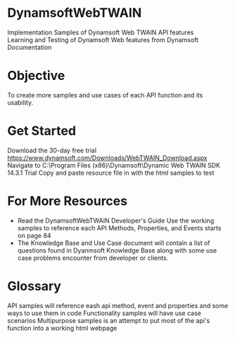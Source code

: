 # DynamsoftWebTWAIN
Implementation Samples of Dynamsoft Web TWAIN API features  
Learning and Testing of Dynamsoft Web features from Dynamsoft Documentation  

# Objective
To create more samples and use cases of each API function and its usability.

# Get Started
Download the 30-day free trial
https://www.dynamsoft.com/Downloads/WebTWAIN_Download.aspx
Navigate to C:\Program Files (x86)\Dynamsoft\Dynamic Web TWAIN SDK 14.3.1 Trial
Copy and paste resource file in with the html samples to test

# For More Resources
- Read the DynamsoftWebTWAIN Developer's Guide 
  Use the working samples to reference each API Methods, Properties, and Events starts on page 84
- The Knowledge Base and Use Case document will contain a list of questions found in Dyanmsoft Knowledge Base along with some use case problems encounter from developer or clients.

# Glossary
API samples will reference eash api method, event and properties and some ways to use them in code
Functionality samples will have use case scenarios
Multipurpose samples is an attempt to put most of the api's function into a working html webpage
